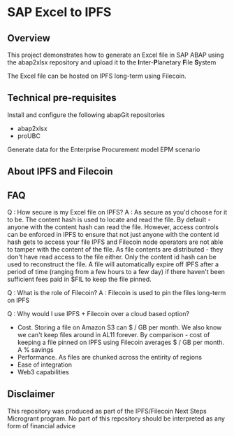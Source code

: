 # SAP Excel to IPFS

## Overview
This project demonstrates how to generate an Excel file in SAP ABAP using the abap2xlsx repository and upload it to the <b>I</b>nter-<b>P</b>lanetary <b>F</b>ile <b>S</b>ystem

The Excel file can be hosted on IPFS long-term using Filecoin.


## Technical pre-requisites
Install and configure the following abapGit repositories
- abap2xlsx
- proUBC

Generate data for the Enterprise Procurement model EPM scenario

## About IPFS and Filecoin

## FAQ
Q : How secure is my Excel file on IPFS? 
A : 
As secure as you'd choose for it to be.
The content hash is used to locate and read the file.
By default - anyone with the content hash can read the file. However, access controls can be enforced in IPFS to ensure that not just anyone with the content id hash gets to access your file
IPFS and Filecoin node operators are not able to tamper with the content of the file. As file contents are distributed - they don't have read access to the file either. Only the content id hash can be used to reconstruct the file.
A file will automatically expire off IPFS after a period of time (ranging from a few hours to a few day) if there haven't been sufficient fees paid in $FIL to keep the file pinned.

Q : What is the role of Filecoin?
A : Filecoin is used to pin the files long-term on IPFS

Q : Why would I use IPFS + Filecoin over a cloud based option?
- Cost. Storing a file on Amazon S3 can $ / GB per month. We also know we can't keep files around in AL11 forever. By comparison - cost of keeping a file pinned on IPFS using Filecoin averages $ / GB per month. A % savings
- Performance. As files are chunked across the entirity of regions
- Ease of integration
- Web3 capabilities 

## Disclaimer
This repository was produced as part of the IPFS/Filecoin Next Steps Microgrant program.
No part of this repository should be interpreted as any form of financial advice